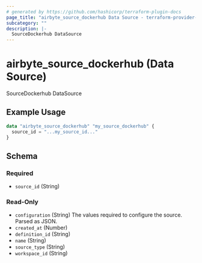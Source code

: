 ```yaml
---
# generated by https://github.com/hashicorp/terraform-plugin-docs
page_title: "airbyte_source_dockerhub Data Source - terraform-provider-airbyte"
subcategory: ""
description: |-
  SourceDockerhub DataSource
---
```


# airbyte_source_dockerhub (Data Source)

SourceDockerhub DataSource

## Example Usage

```terraform
data "airbyte_source_dockerhub" "my_source_dockerhub" {
  source_id = "...my_source_id..."
}
```

<!-- schema generated by tfplugindocs -->
## Schema

### Required

- `source_id` (String)

### Read-Only

- `configuration` (String) The values required to configure the source. Parsed as JSON.
- `created_at` (Number)
- `definition_id` (String)
- `name` (String)
- `source_type` (String)
- `workspace_id` (String)
